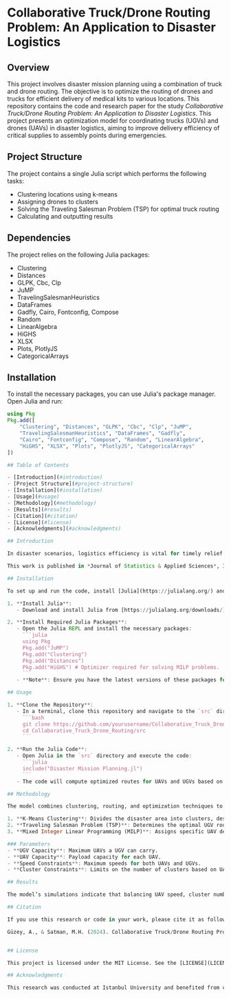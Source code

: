 # Collaborative Truck/Drone Routing Problem: An Application to Disaster Logistics

## Overview
This project involves disaster mission planning using a combination of truck and drone routing. The objective is to optimize the routing of drones and trucks for efficient delivery of medical kits to various locations. This repository contains the code and research paper for the study *Collaborative Truck/Drone Routing Problem: An Application to Disaster Logistics*. This project presents an optimization model for coordinating trucks (UGVs) and drones (UAVs) in disaster logistics, aiming to improve delivery efficiency of critical supplies to assembly points during emergencies.

## Project Structure
The project contains a single Julia script which performs the following tasks:
- Clustering locations using k-means
- Assigning drones to clusters
- Solving the Traveling Salesman Problem (TSP) for optimal truck routing
- Calculating and outputting results

## Dependencies
The project relies on the following Julia packages:
- Clustering
- Distances
- GLPK, Cbc, Clp
- JuMP
- TravelingSalesmanHeuristics
- DataFrames
- Gadfly, Cairo, Fontconfig, Compose
- Random
- LinearAlgebra
- HiGHS
- XLSX
- Plots, PlotlyJS
- CategoricalArrays

## Installation
To install the necessary packages, you can use Julia's package manager. Open Julia and run:
```julia
using Pkg
Pkg.add([
    "Clustering", "Distances", "GLPK", "Cbc", "Clp", "JuMP", 
    "TravelingSalesmanHeuristics", "DataFrames", "Gadfly", 
    "Cairo", "Fontconfig", "Compose", "Random", "LinearAlgebra", 
    "HiGHS", "XLSX", "Plots", "PlotlyJS", "CategoricalArrays"
])

## Table of Contents

- [Introduction](#introduction)
- [Project Structure](#project-structure)
- [Installation](#installation)
- [Usage](#usage)
- [Methodology](#methodology)
- [Results](#results)
- [Citation](#citation)
- [License](#license)
- [Acknowledgments](#acknowledgments)

## Introduction

In disaster scenarios, logistics efficiency is vital for timely relief efforts. This study proposes a hybrid routing model for unmanned ground vehicles (UGVs) and unmanned aerial vehicles (UAVs) to deliver medical supplies to emergency assembly points, optimizing both vehicle routes and delivery times. Using Mixed Integer Linear Programming (MILP) with clustering and heuristic methods, the model finds the optimal balance between UAV speed, UGV stops, and cluster numbers, significantly enhancing the effectiveness of emergency logistics.

This work is published in *Journal of Statistics & Applied Sciences*, Issue 9, 2024.

## Installation

To set up and run the code, install [Julia](https://julialang.org/) and the required packages. Follow these steps:

1. **Install Julia**:
   - Download and install Julia from [https://julialang.org/downloads/](https://julialang.org/downloads/).

2. **Install Required Julia Packages**:
   - Open the Julia REPL and install the necessary packages:
     ```julia
     using Pkg
     Pkg.add("JuMP")
     Pkg.add("Clustering")
     Pkg.add("Distances")
     Pkg.add("HiGHS") # Optimizer required for solving MILP problems.
     ```
   - **Note**: Ensure you have the latest versions of these packages for optimal compatibility.

## Usage

1. **Clone the Repository**:
   - In a terminal, clone this repository and navigate to the `src` directory:
     ```bash
     git clone https://github.com/yourusername/Collaborative_Truck_Drone_Routing.git
     cd Collaborative_Truck_Drone_Routing/src
     ```

2. **Run the Julia Code**:
   - Open Julia in the `src` directory and execute the code:
     ```julia
     include("Disaster Mission Planning.jl")
     ```
   - The code will compute optimized routes for UAVs and UGVs based on the defined disaster logistics parameters.

## Methodology

The model combines clustering, routing, and optimization techniques to maximize the efficiency of disaster response logistics:

1. **K-Means Clustering**: Divides the disaster area into clusters, designating cluster centers as UGV stops.
2. **Traveling Salesman Problem (TSP)**: Determines the optimal UGV routes between cluster centers.
3. **Mixed Integer Linear Programming (MILP)**: Assigns specific UAV delivery tasks from each UGV stop to minimize overall delivery time.

### Parameters
- **UGV Capacity**: Maximum UAVs a UGV can carry.
- **UAV Capacity**: Payload capacity for each UAV.
- **Speed Constraints**: Maximum speeds for both UAVs and UGVs.
- **Cluster Constraints**: Limits on the number of clusters based on UAV flight range and recharge requirements.

## Results

The model’s simulations indicate that balancing UAV speed, cluster numbers, and UGV stops can significantly reduce total delivery time in disaster logistics. The optimal scenario achieved total delivery times around 649 minutes with 200 assembly points, balancing minimal UAV speeds with cluster optimization.

## Citation

If you use this research or code in your work, please cite it as follows:

Güzey, A., & Satman, M.H. (2024). Collaborative Truck/Drone Routing Problem: An Application to Disaster Logistics. Journal of Statistics & Applied Sciences, Issue 9, pp. 77-94. DOI: 10.52693/jsas.1474515


## License

This project is licensed under the MIT License. See the [LICENSE](LICENSE) file for details.

## Acknowledgments

This research was conducted at Istanbul University and benefited from contributions in both modeling and algorithm development by Alparslan Güzey and Mehmet Hakan Satman. Special thanks to those who supported this project.





